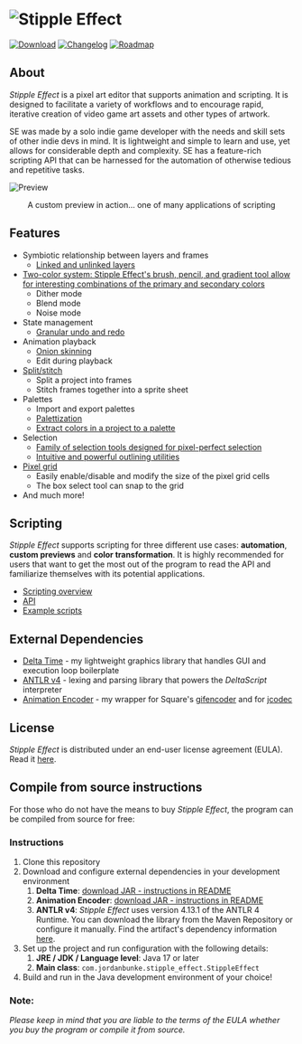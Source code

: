 # ![Stipple Effect](https://raw.githubusercontent.com/wiki/jbunke/stipple-effect/assets/logo-anim.gif)

[![Download](https://raw.githubusercontent.com/wiki/jbunke/stipple-effect/assets/buttons/download.png)](https://flinkerflitzer.itch.io/stipple-effect)
[![Changelog](https://raw.githubusercontent.com/wiki/jbunke/stipple-effect/assets/buttons/changelog.png)](changelog.md)
[![Roadmap](https://raw.githubusercontent.com/wiki/jbunke/stipple-effect/assets/buttons/roadmap.png)](roadmap.md)

## About
_Stipple Effect_ is a pixel art editor that supports animation and scripting. It is designed to facilitate a variety of workflows and to encourage rapid, iterative creation of video game art assets and other types of artwork.

SE was made by a solo indie game developer with the needs and skill sets of other indie devs in mind. It is lightweight and simple to learn and use, yet allows for considerable depth and complexity. SE has a feature-rich scripting API that can be harnessed for the automation of otherwise tedious and repetitive tasks.

![Preview](https://raw.githubusercontent.com/wiki/jbunke/stipple-effect/assets/complex-preview.gif)
<div align="center">A custom preview in action... one of many applications of scripting</div>

## Features
* Symbiotic relationship between layers and frames
    * [Linked and unlinked layers](https://raw.githubusercontent.com/wiki/jbunke/stipple-effect/assets/linked-layers.gif)
* [Two-color system: Stipple Effect's brush, pencil, and gradient tool allow for interesting combinations of the primary and secondary colors](https://raw.githubusercontent.com/wiki/jbunke/stipple-effect/assets/combination-modes.gif)
    * Dither mode
    * Blend mode
    * Noise mode
* State management
    * [Granular undo and redo](https://raw.githubusercontent.com/wiki/jbunke/stipple-effect/assets/granular-undo-redo.gif)
* Animation playback
    * [Onion skinning](https://raw.githubusercontent.com/wiki/jbunke/stipple-effect/assets/onion-skin.gif)
    * Edit during playback
* [Split/stitch](https://raw.githubusercontent.com/wiki/jbunke/stipple-effect/assets/split-stitch.gif)
    * Split a project into frames
    * Stitch frames together into a sprite sheet
* Palettes
    * Import and export palettes
    * [Palettization](https://raw.githubusercontent.com/wiki/jbunke/stipple-effect/assets/palettization.gif)
    * [Extract colors in a project to a palette](https://raw.githubusercontent.com/wiki/jbunke/stipple-effect/assets/extract-colors.gif)
* Selection
    * [Family of selection tools designed for pixel-perfect selection](https://raw.githubusercontent.com/wiki/jbunke/stipple-effect/assets/selection-tools.gif)
    * [Intuitive and powerful outlining utilities](https://raw.githubusercontent.com/wiki/jbunke/stipple-effect/assets/outline.gif)
* [Pixel grid](https://raw.githubusercontent.com/wiki/jbunke/stipple-effect/assets/pixel-grid.gif)
    * Easily enable/disable and modify the size of the pixel grid cells
    * The box select tool can snap to the grid
* And much more!

## Scripting
_Stipple Effect_ supports scripting for three different use cases: **automation**, **custom previews** and **color transformation**. It is highly recommended for users that want to get the most out of the program to read the API and familiarize themselves with its potential applications.
* [Scripting overview](https://github.com/jbunke/stipple-effect/wiki/Scripting)
* [API](https://github.com/jbunke/stipple-effect/wiki/Scripting-API)
* [Example scripts](https://github.com/jbunke/se-script-examples)

## External Dependencies
* [Delta Time](https://github.com/jbunke/delta-time) - my lightweight graphics library that handles GUI and execution loop boilerplate
* [ANTLR v4](https://github.com/antlr/antlr4) - lexing and parsing library that powers the _DeltaScript_ interpreter
* [Animation Encoder](https://github.com/jbunke/animation-encoder) - my wrapper for Square's [gifencoder](https://github.com/square/gifencoder) and for [jcodec](https://github.com/jcodec/jcodec)

## License

*Stipple Effect* is distributed under an end-user license agreement (EULA). Read it [here](LICENSE).

## Compile from source instructions

For those who do not have the means to buy *Stipple Effect*, the program can be compiled from source for free:

### Instructions

1. Clone this repository
2. Download and configure external dependencies in your development environment
   1. **Delta Time**: [download JAR - instructions in README](https://github.com/jbunke/delta-time)
   2. **Animation Encoder**: [download JAR - instructions in README](https://github.com/jbunke/animation-encoder)
   3. **ANTLR v4**: *Stipple Effect* uses version 4.13.1 of the ANTLR 4 Runtime. You can download the library from the Maven Repository or configure it manually. Find the artifact's dependency information [here](https://mvnrepository.com/artifact/org.antlr/antlr4-runtime/4.13.1).
3. Set up the project and run configuration with the following details:
   1. **JRE / JDK / Language level**: Java 17 or later
   2. **Main class**: `com.jordanbunke.stipple_effect.StippleEffect`
4. Build and run in the Java development environment of your choice!

### Note:
*Please keep in mind that you are liable to the terms of the EULA whether you buy the program or compile it from source.*
